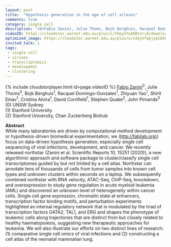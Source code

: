 ```yaml
---
layout: post
title:  "Hypothesis generation in the age of cell atlases"
comments: true
category: single_cell
description: "<b>Fabio Zanini, Julie Thoms, Bojk Berghuis, Racquel Domingo-Gonzales, Zhiyuan Yao, Shirit Einav, Cristina Alvira, David Cornfield, Stephen Quake, John Pimanda</b><br/>While many laboratories are driven by computationa..."
videoID: https://cloudstor.aarnet.edu.au/plus/s/YkbySfwIKBtnrcA/download
optimized_image: https://cloudstor.aarnet.edu.au/plus/s/vImjVfqkjspCbh0/download
invited_talk: 1
tags:
 - single cell
 - viruses
 - transcriptomics
 - development
 - clustering
---
```

{% include cloudstorplayer.html id=page.videoID %}
[<u>Fabio Zanini</u>](http://fabilab.org)<sup>0</sup>, Julie Thoms<sup>0</sup>, Bojk Berghuis<sup>1</sup>, Racquel Domingo-Gonzales<sup>1</sup>, Zhiyuan Yao<sup>1</sup>, Shirit Einav<sup>1</sup>, Cristina Alvira<sup>1</sup>, David Cornfield<sup>1</sup>, Stephen Quake<sup>2</sup>, John Pimanda<sup>0</sup><br/>
\(0\) UNSW Sydney<br/>
\(1\) Stanford University<br/>
\(2\) Stanford University, Chan Zuckerberg Biohub


<b>Abstract</b><br/>
While many laboratories are driven by computational method development or hypothesis-driven biomedical experimentation, we \(http://fabilab.org\) focus on data-driven hypothesis generation, especially single cell sequencing of viral infections, development, and cancer. We recently released northstar \(Zanini et al. Scientific Reports 10, 15251 \(2020\)\), a new algorithmic approach and software package to cluster/classify single cell transcriptomes guided by but not limited by a cell atlas. Northstar can annotate tens of thousands of cells from tumor samples into known cell types and unknown clusters within seconds on a laptop. We subsequently combined northstar with RNA velocity, ATAC-Seq, ChIP-Seq, knockdown, and overexpression to study gene regulation in acute myeloid leukemia \(AML\) and discovered an unknown level of heterogeneity within cancer cells. Single cell gene expression, chromatin state at enhancers, transcription factor binding motifs, and perturbation experiments highlighted an internal regulatory network that is modulated by the triad of transcription factors GATA2, TAL1, and ERG and shapes the phenotype of leukemic cells along trajectories that are distinct from but closely related to healthy haematopoiesis, suggesting new therapeutic approaches for leukemia. We will also illustrate our efforts on two distinct lines of research: \(1\) comparative single cell omics of viral infections and \(2\) constructing a cell atlas of the neonatal mammalian lung.
